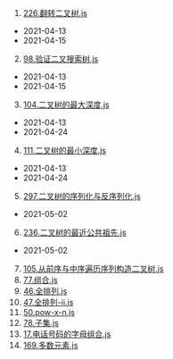 1. [226.翻转二叉树.js](./code2/226.翻转二叉树.js)

- 2021-04-13
- 2021-04-15


2. [98.验证二叉搜索树.js](./code2/98.验证二叉搜索树.js)

- 2021-04-13
- 2021-04-15

3. [104.二叉树的最大深度.js](./code2/104.二叉树的最大深度.js)

- 2021-04-13
- 2021-04-24

4. [111.二叉树的最小深度.js](./code2/111.二叉树的最小深度.js)

- 2021-04-13
- 2021-04-24

5. [297.二叉树的序列化与反序列化.js](./code2/297.二叉树的序列化与反序列化.js)
- 2021-05-02

6. [236.二叉树的最近公共祖先.js](./code2/236.二叉树的最近公共祖先.js)
- 2021-05-02

7. [105.从前序与中序遍历序列构造二叉树.js](./code2/105.从前序与中序遍历序列构造二叉树.js)
8. [77.组合.js](./code2/77.组合.js)
9. [46.全排列.js](./code2/46.全排列.js)
10. [47.全排列-ii.js](./code2/47.全排列-ii.js)
11. [50.pow-x-n.js](./code2/50.pow-x-n.js)
12. [78.子集.js](./code2/78.子集.js)
13. [17.电话号码的字母组合.js](./code2/17.电话号码的字母组合.js)
14. [169.多数元素.js](./code2/169.多数元素.js)
